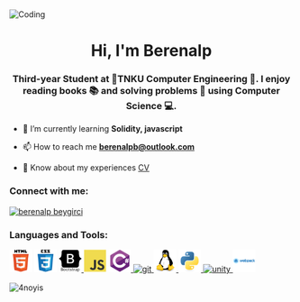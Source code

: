 <img align="center" alt="Coding" width="100%" height="250px" src="https://user-images.githubusercontent.com/74038190/212284136-03988914-d899-44b4-b1d9-4eeccf656e44.gif">

<h1 align="center">Hi, I'm Berenalp</h1>
<h3 align="center">Third-year Student at 📍TNKU Computer Engineering 🔌. I enjoy reading books 📚 and solving problems 📝 using Computer Science 💻.</h3>

- 🌱 I’m currently learning **Solidity, javascript**

- 📫 How to reach me **berenalpb@outlook.com**

- 📄 Know about my experiences <a href="https://docs.google.com/document/d/1i0Igjq1XDAwVyLVLVChoCs6pVbrZcg3sAatRzavmiu8/edit?usp=sharing">CV</a>

<h3 align="left">Connect with me:</h3>
<p align="left">
<a href="https://linkedin.com/in/berenalpbeygirci" target="blank"><img align="center" src="https://raw.githubusercontent.com/rahuldkjain/github-profile-readme-generator/master/src/images/icons/Social/linked-in-alt.svg" alt="berenalp beygirci" height="30" width="40"/></a>
</p>

<h3 align="left">Languages and Tools:</h3>
<p align="left"> <img src="https://raw.githubusercontent.com/devicons/devicon/master/icons/html5/html5-original-wordmark.svg" alt="html5" width="40" height="40"/> </a> <img src="https://raw.githubusercontent.com/devicons/devicon/master/icons/css3/css3-original-wordmark.svg" alt="css3" width="40" height="40"/> </a> <a href="https://getbootstrap.com" target="_blank" rel="noreferrer"> <img src="https://raw.githubusercontent.com/devicons/devicon/master/icons/bootstrap/bootstrap-plain-wordmark.svg" alt="bootstrap" width="40" height="40"/> </a> <img src="https://raw.githubusercontent.com/devicons/devicon/master/icons/javascript/javascript-original.svg" alt="javascript" width="40" height="40"/> </a> <a href="https://www.w3schools.com/cs/" target="_blank" rel="noreferrer"> <img src="https://raw.githubusercontent.com/devicons/devicon/master/icons/csharp/csharp-original.svg" alt="csharp" width="40" height="40"/> </a> <a href="https://www.w3schools.com/css/" target="_blank" rel="noreferrer"> <a href="https://git-scm.com/" target="_blank" rel="noreferrer"> <img src="https://www.vectorlogo.zone/logos/git-scm/git-scm-icon.svg" alt="git" width="40" height="40"/> </a> <a href="https://www.w3.org/html/" target="_blank" rel="noreferrer">  <a href="https://developer.mozilla.org/en-US/docs/Web/JavaScript" target="_blank" rel="noreferrer">  <a href="https://www.linux.org/" target="_blank" rel="noreferrer"> <img src="https://raw.githubusercontent.com/devicons/devicon/master/icons/linux/linux-original.svg" alt="linux" width="40" height="40"/> </a> <a href="https://www.python.org" target="_blank" rel="noreferrer"> <img src="https://raw.githubusercontent.com/devicons/devicon/master/icons/python/python-original.svg" alt="python" width="40" height="40"/> </a> <a href="https://unity.com/" target="_blank" rel="noreferrer"> <img src="https://www.vectorlogo.zone/logos/unity3d/unity3d-icon.svg" alt="unity" width="40" height="40"/> </a> <a href="https://webpack.js.org" target="_blank" rel="noreferrer"> <img src="https://raw.githubusercontent.com/devicons/devicon/d00d0969292a6569d45b06d3f350f463a0107b0d/icons/webpack/webpack-original-wordmark.svg" alt="webpack" width="40" height="40"/> </a> </p>

<p><img align="center" src="https://github-readme-stats.vercel.app/api/top-langs?username=4noyis&show_icons=true&locale=en&layout=compact" alt="4noyis" /></p>

